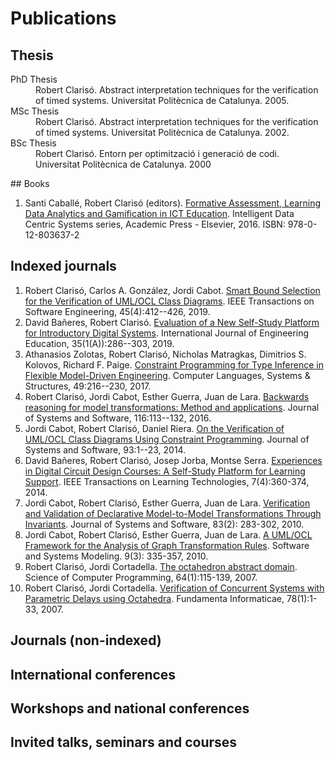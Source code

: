 


# Publications

## Thesis

<dl>
  <dt>PhD Thesis</dt>

  <dd>Robert Clarisó. Abstract interpretation techniques for the verification of timed systems. Universitat Politècnica de Catalunya. 2005.</dd>
<dt>MSc Thesis</dt>
<dd>Robert Clarisó. Abstract interpretation techniques for the verification of timed systems. Universitat Politècnica de Catalunya. 2002.</dd>
<dt>BSc Thesis</dt>
<dd>Robert Clarisó. Entorn per optimització i generació de codi. Universitat Politècnica de Catalunya. 2000</dd>
</dl>
## Books

1. Santi Caballé, Robert Clarisó (editors). [Formative Assessment, Learning Data Analytics and Gamification in ICT Education](https://doi.org/10.1016/C2015-0-00087-9). Intelligent Data Centric Systems series, Academic Press - Elsevier, 2016. ISBN: 978-0-12-803637-2

## Indexed journals

1. Robert Clarisó, Carlos A. González, Jordi Cabot. [Smart Bound Selection for the Verification of UML/OCL Class Diagrams](http://dx.doi.org/10.1109/TSE.2017.2777830). IEEE Transactions on Software Engineering, 45(4):412--426, 2019.
2. David Bañeres, Robert Clarisó. [Evaluation of a New Self-Study Platform for Introductory Digital Systems](https://www.ijee.ie/latestissues/Vol35-1A/25_ijee3717.pdf). International Journal of Engineering Education, 35(1(A)):286--303, 2019.
3. Athanasios Zolotas, Robert Clarisó, Nicholas Matragkas, Dimitrios S. Kolovos, Richard F. Paige. [Constraint Programming for Type Inference in Flexible Model-Driven Engineering](http://dx.doi.org/10.1016/j.cl.2016.12.002). Computer Languages, Systems & Structures, 49:216--230,  2017.
4. Robert Clarisó, Jordi Cabot, Esther Guerra, Juan de Lara. [Backwards reasoning for model transformations: Method and applications](http://dx.doi.org/10.1016/j.jss.2015.08.017). Journal of Systems and Software, 116:113--132, 2016.
5.	Jordi Cabot, Robert Clarisó, Daniel Riera. [On the Verification of UML/OCL Class Diagrams Using Constraint Programming](http://dx.doi.org/10.1016/j.jss.2014.03.023). Journal of Systems and Software, 93:1--23, 2014. 
6.	David Bañeres, Robert Clarisó, Josep Jorba, Montse Serra. [Experiences in Digital Circuit Design Courses: A Self-Study Platform for Learning Support](http://dx.doi.org/10.1109/TLT.2014.2320919). IEEE Transactions on Learning Technologies, 7(4):360-374, 2014. 
7. Jordi Cabot, Robert Clarisó, Esther Guerra, Juan de Lara. [Verification and Validation of Declarative Model-to-Model Transformations Through Invariants](http://dx.doi.org/10.1016/j.jss.2009.08.012). Journal of Systems and Software, 83(2): 283-302, 2010. 
8.	Jordi Cabot, Robert Clarisó, Esther Guerra, Juan de Lara. [A UML/OCL Framework for the Analysis of Graph Transformation Rules](http://dx.doi.org/10.1007/s10270-009-0129-0). Software and Systems Modeling. 9(3): 335-357, 2010. 
9.	Robert Clarisó, Jordi Cortadella. [The octahedron abstract domain](http://dx.doi.org/10.1016/j.scico.2006.03.009). Science of Computer Programming, 64(1):115-139, 2007.
10. Robert Clarisó, Jordi Cortadella. [Verification of Concurrent Systems with Parametric Delays using Octahedra](http://iospress.metapress.com/content/6304h65116152104/). Fundamenta Informaticae, 78(1):1-33, 2007. 

## Journals (non-indexed)

## International conferences

## Workshops and national conferences

## Invited talks, seminars and courses



